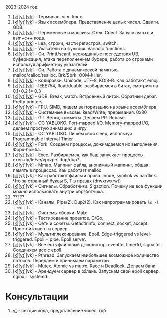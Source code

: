 2023-2024 год

1. [[к](01-intro)][[yt](https://youtu.be/WGxA9WTWyNQ?si=19kf_FQjDpgLqb_1)][[vk](https://vk.com/video-221776054_456239019)] - Терминал. vim. tmux. 
2. [[к](02-asm)][[yt](https://youtu.be/U6r8ubs-SAw)][[vk](https://vk.com/video-221776054_456239020)] - Язык ассемблера. Представление целых чисел. Сдвиги. GDB.
3. [[к](03-stack)][[yt](https://www.youtube.com/watch?v=TwgwQ6H4wz0)][[vk](https://vk.com/video-221776054_456239021)] - Переменные и массивы. Стек. Cdecl. Запуск asm+c и asm+c++ кода.
4. [[к](04-more-asm)][[yt](https://www.youtube.com/watch?v=vtA6kedKMD8)][[vk](https://vk.com/video-221776054_456239022)] - Lea, строки, части регистров, switch.
5. [[к](05-asm-func)][[yt](https://youtu.be/N-jkF3YofR8?si=E1ev_esI6ntMv8eA)][[vk](https://vk.com/video-221776054_456239023)] - Указатели на функции. Variadic functions.
6. [[к](06-c-basics)][[yt](https://youtu.be/6YEfGrcKMK8?si=4f4AzAKbPrftyIRw)][[vk](https://vk.com/video-221776054_456239024)] - Си. Printf/scanf, неожиданные последствия UB, буферизация, атака переполнением буфера, работа со строками используя арифметику указателей.
7. [[к](07-c-dynamic-mem)][[yt](https://youtu.be/8n6i81ZGi6U)][[vk](https://vk.com/video-221776054_456239025)] - Си. Работа с динамической памятью. malloc/calloc/realloc. Brk/Sbrk. OOM-killer.
8. [[к](08-utf-8)][[yt](https://youtu.be/ieerMEthNhE)][[vk](https://vk.com/video-221776054_456239026)] - Кодировки. Unicode, UTF-8, KOI8-R. Как работают emoji.
9. [[к](09-float)][[yt](https://youtu.be/G3_ZJeLUoRU)][[vk](https://vk.com/video-221776054_456239027)] - IEEE754, float/double, разбираемся в битах, смотрим на 0.1+0.2 != 0.3
10. [[к](10-gdb)][[yt](https://youtu.be/jf0zcz2fjFc)][[vk](https://vk.com/video-221776054_456239028)] - GDB. Break, watch. Встроенный питон. Обратный дебаг. Pretty printers.
11. [[к](11-sse)][[yt](https://youtu.be/lpDQ9suZirY)][[vk](https://vk.com/video-221776054_456239028)] - FPU, SIMD, пишем векторизацию на языке ассемблера
12. [[к](12-syscall)][[yt](https://youtu.be/1_J2gFa8Ur8)][[vk](https://vk.com/video-221776054_456239028)] - Системные вызовы. Read/Write, прерывания. 0x80
13. [[к](13-git)][[yt](https://youtu.be/O28CHd9_LME)][[vk](https://vk.com/video-221776054_456239028)] - Git. Ветки, коммиты. Делаем PR. Rebase.
14. [[к](14-yabloko-io)][[yt](https://youtu.be/4XRTW3Eug9Q)][[vk](https://vk.com/video-221776054_456239028)] - ОС YABLOKO. Port-mapped I/O, Memory-mapped I/O, делаем простую анимацию и игру.
15. [[к](15-yabloko-pit)][[yt](https://youtu.be/Wafpzzgtq_U)][[vk](https://vk.com/video-221776054_456239028)] - ОС YABLOKO. Пишем свой sleep, используя Programmable Interval Timer
16. [[к](16-fork)][[yt](https://youtu.be/dZfT3kA9_L0)][[vk](https://vk.com/video-221776054_456239028)] - Fork. Создаем процессы, дожимдаемся их выполнения. Форк-бомба.
17. [[к](17-exec)][[yt](https://youtu.be/WWS6j-TKr0w)][[vk](https://vk.com/video-221776054_456239028)] - Exec. Разбираемся, как баш запускает процессы, exec+lp/le/ve/vp/vpe. dup/dup2.
18. [[к](18-mmap)][[yt](https://youtu.be/WrSy-3RTblg)][[vk](https://vk.com/video-221776054_456239028)] - Mmap. Маппинг файла, анонимный маппинг, общая память в процессах. Как работает malloc.
19. [[к](19-files)][yt][vk] - Как работают файлы и права. inode, symlink vs hardlink. Что за странный буквы S, T в правах (drwxrwxrwt)
20. [[к](20-signals)][[yt](https://youtu.be/jja1D2VQSvs)][vk] - Сигналы. Обработчики. Sigaction. Почему не все функции можно использовать внутри обработчика.
21. ?????
22. [[к](22-pipes)][[yt](https://youtu.be/jIFUlpiBxrs)][vk] - Каналы. Pipe(2). Dup2(2). Как напрограммировать `ls -l | wc -l`. 
23. [[к](23-builds)][[yt](https://youtu.be/EzzcsUgIf6A)][vk] - Системы сборки. Make.
24. [[к](24-tests)][[yt](https://youtu.be/8v-_5VQ_hVg)][vk] - Тестирование проектов. C/Go.
25. [[к](25-sockets)][[yt](https://youtu.be/RE90c0PMBt4)][vk] - Сеть и сокеты. Getaddrinfo, connect, socket, accept. Простой клиент и сервер.
26. [[к](26-epoll)][[yt](https://youtu.be/JoMAEyHNzs0)][vk] - Мультиплексирование. Epoll. Edge-triggered vs level-triggered. Epoll + pipe. Epoll server.
27. [[к](27-fds)][yt][vk] - Все есть файловый дескриптор. eventfd, timerfd, signalfd. Соединяем все с epoll.
28. [[к](28-threads)][[yt](https://youtu.be/pPjDPe0duXc)][vk] - Pthread. Запускаем наибольшее возможное количество потоков. Передаем и принимаем параметры.
29. [[к](29-mutex)][yt][vk] - Mutex. Atomic vs mutex. Race и Deadlock. Делаем банк.
30. [к][[yt](https://youtu.be/vVI36v-_0dc)][vk] - Арендуем сервер в облаке. Запускам свой epoll сервер. nginx + systemd.

# Консультации

1. [yt](https://youtu.be/Ad-wV1it4Ls?si=ayp3mM1UauGXmy98) - секции кода, представление чисел, гдб

